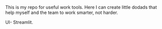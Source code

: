 This is my repo for useful work tools. Here I can create little dodads that help myself and the team to work smarter, not harder.

UI- Streamlit.
